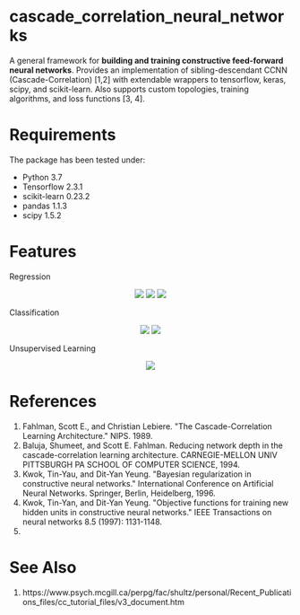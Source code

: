 # cascade_correlation_neural_networks
A general framework for **building and training constructive feed-forward neural networks**. Provides an implementation of sibling-descendant CCNN (Cascade-Correlation) [1,2] with extendable wrappers to tensorflow, keras, scipy, and scikit-learn. Also supports custom topologies, training algorithms, and loss functions [3, 4].

# Requirements
The package has been tested under:
- Python 3.7
- Tensorflow 2.3.1
- scikit-learn 0.23.2
- pandas 1.1.3
- scipy 1.5.2

# Features
Regression
<p align="center">
  <img src="https://github.com/mike-gimelfarb/cascade_correlation_neural_networks/blob/main/images/regression.jpg?raw=true"/>
  <img src="https://github.com/mike-gimelfarb/cascade_correlation_neural_networks/blob/main/images/quantile_regression.jpg?raw=true"/>
  <img src="https://github.com/mike-gimelfarb/cascade_correlation_neural_networks/blob/main/images/bayesian_regression.jpg?raw=true"/>
</p>

Classification
<p align="center">
  <img src="https://github.com/mike-gimelfarb/cascade_correlation_neural_networks/blob/main/images/spirals.jpg?raw=true"/>
  <img src="https://github.com/mike-gimelfarb/cascade_correlation_neural_networks/blob/main/images/spirals_classification.jpg?raw=true"/>
</p>

Unsupervised Learning
<p align="center">
  <img src="https://github.com/mike-gimelfarb/cascade_correlation_neural_networks/blob/main/images/reconstruction.jpg?raw=true"/>
</p>

# References
<ol>
  <li>Fahlman, Scott E., and Christian Lebiere. "The Cascade-Correlation Learning Architecture." NIPS. 1989.</li>
  <li>Baluja, Shumeet, and Scott E. Fahlman. Reducing network depth in the cascade-correlation learning architecture. CARNEGIE-MELLON UNIV PITTSBURGH PA SCHOOL OF COMPUTER SCIENCE, 1994.</li>
  <li>Kwok, Tin-Yau, and Dit-Yan Yeung. "Bayesian regularization in constructive neural networks." International Conference on Artificial Neural Networks. Springer, Berlin, Heidelberg, 1996.</li>
  <li>Kwok, Tin-Yan, and Dit-Yan Yeung. "Objective functions for training new hidden units in constructive neural networks." IEEE Transactions on neural networks 8.5 (1997): 1131-1148.</li>
  <li></li>
</ol>

# See Also
<ol>
  <li>https://www.psych.mcgill.ca/perpg/fac/shultz/personal/Recent_Publications_files/cc_tutorial_files/v3_document.htm</li>
</ol>
